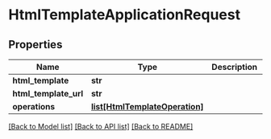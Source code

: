 # HtmlTemplateApplicationRequest

## Properties
Name | Type | Description | Notes
------------ | ------------- | ------------- | -------------
**html_template** | **str** |  | [optional] 
**html_template_url** | **str** |  | [optional] 
**operations** | [**list[HtmlTemplateOperation]**](HtmlTemplateOperation.md) |  | [optional] 

[[Back to Model list]](../README.md#documentation-for-models) [[Back to API list]](../README.md#documentation-for-api-endpoints) [[Back to README]](../README.md)


